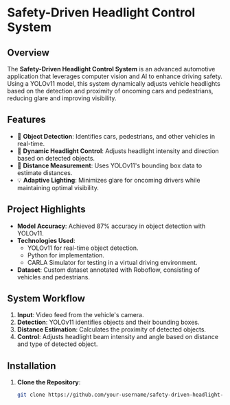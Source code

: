 # Safety-Driven Headlight Control System

## Overview
The **Safety-Driven Headlight Control System** is an advanced automotive application that leverages computer vision and AI to enhance driving safety. Using a YOLOv11 model, this system dynamically adjusts vehicle headlights based on the detection and proximity of oncoming cars and pedestrians, reducing glare and improving visibility.

## Features
- 🚗 **Object Detection**: Identifies cars, pedestrians, and other vehicles in real-time.
- 🌌 **Dynamic Headlight Control**: Adjusts headlight intensity and direction based on detected objects.
- 📏 **Distance Measurement**: Uses YOLOv11's bounding box data to estimate distances.
- 💡 **Adaptive Lighting**: Minimizes glare for oncoming drivers while maintaining optimal visibility.

## Project Highlights
- **Model Accuracy**: Achieved 87% accuracy in object detection with YOLOv11.
- **Technologies Used**: 
  - YOLOv11 for real-time object detection.
  - Python for implementation.
  - CARLA Simulator for testing in a virtual driving environment.
- **Dataset**: Custom dataset annotated with Roboflow, consisting of vehicles and pedestrians.

## System Workflow
1. **Input**: Video feed from the vehicle's camera.
2. **Detection**: YOLOv11 identifies objects and their bounding boxes.
3. **Distance Estimation**: Calculates the proximity of detected objects.
4. **Control**: Adjusts headlight beam intensity and angle based on distance and type of detected object.

## Installation
1. **Clone the Repository**:
   ```bash
   git clone https://github.com/your-username/safety-driven-headlight-control.git
